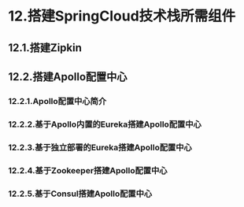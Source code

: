 # 12.搭建SpringCloud技术栈所需组件
## 12.1.搭建Zipkin
## 12.2.搭建Apollo配置中心
### 12.2.1.Apollo配置中心简介
### 12.2.2.基于Apollo内置的Eureka搭建Apollo配置中心
### 12.2.3.基于独立部署的Eureka搭建Apollo配置中心
### 12.2.4.基于Zookeeper搭建Apollo配置中心
### 12.2.5.基于Consul搭建Apollo配置中心

